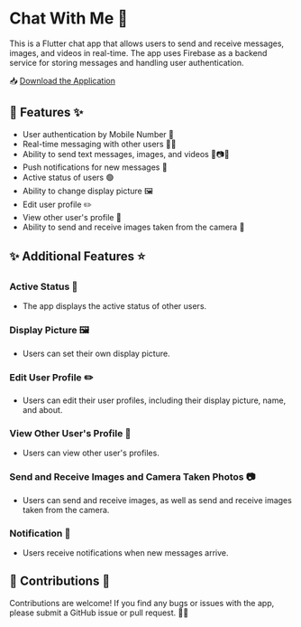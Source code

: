 # Chat With Me 💬

This is a Flutter chat app that allows users to send and receive messages, images, and videos in real-time. The app uses Firebase as a backend service for storing messages and handling user authentication.

📥 [Download the Application](https://drive.google.com/file/d/1CkmiMt_MZb0jKUgYmyraX05lNMsh-kce/view?usp=drive_link)

## 💫 Features ✨

- User authentication by Mobile Number 🔐
- Real-time messaging with other users 📩📨
- Ability to send text messages, images, and videos 📝📷🎥
- Push notifications for new messages 🔔
- Active status of users 🟢
- Ability to change display picture 🖼️
- Edit user profile ✏️
- View other user's profile 👀
- Ability to send and receive images taken from the camera 📸

## ✨ Additional Features ⭐

### Active Status 👥

- The app displays the active status of other users.

### Display Picture 🖼️

- Users can set their own display picture.

### Edit User Profile ✏️

- Users can edit their user profiles, including their display picture, name, and about.

### View Other User's Profile 👀

- Users can view other user's profiles.

### Send and Receive Images and Camera Taken Photos 📷

- Users can send and receive images, as well as send and receive images taken from the camera.

### Notification 🔔

- Users receive notifications when new messages arrive.

## 💙 Contributions 🤝

Contributions are welcome! If you find any bugs or issues with the app, please submit a GitHub issue or pull request. 🐛🔧

